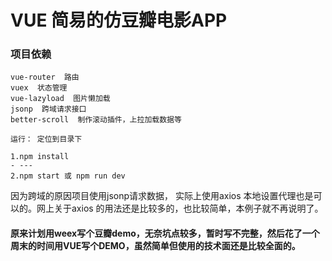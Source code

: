 # VUE 简易的仿豆瓣电影APP

### 项目依赖
``` 
vue-router  路由
vuex  状态管理
vue-lazyload  图片懒加载
jsonp  跨域请求接口
better-scroll  制作滚动插件，上拉加载数据等

运行： 定位到目录下 

1.npm install
- ---
2.npm start 或 npm run dev

``` 
因为跨域的原因项目使用jsonp请求数据， 实际上使用axios 本地设置代理也是可以的。网上关于axios 的用法还是比较多的，也比较简单，本例子就不再说明了。

#### 原来计划用weex写个豆瓣demo，无奈坑点较多，暂时写不完整，然后花了一个周末的时间用VUE写个DEMO，虽然简单但使用的技术面还是比较全面的。
